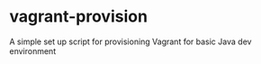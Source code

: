 vagrant-provision
===============

A simple set up script for provisioning Vagrant for basic Java dev environment